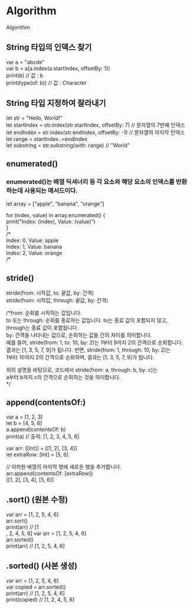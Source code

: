 # Algorithm
Algorithm


## String 타입의 인덱스 찾기
var a = "abcde" <br/>
var b = a[a.index(a.startIndex, offsetBy: 1)] <br/>
print(b) // 값 : b <br/>
print(type(of: b)) // 값 : Character <br/>


## String 타입 지정하여 잘라내기

let str = "Hello, World!" <br/>
let startIndex = str.index(str.startIndex, offsetBy: 7) // 문자열의 7번째 인덱스 <br/>
let endIndex = str.index(str.endIndex, offsetBy: -1) // 문자열의 마지막 인덱스 <br/>
let range = startIndex..<endIndex<br/>
let substring = str.substring(with: range) // "World" <br/>

## enumerated() 
### enumerated()는 배열 딕셔너리 등 각 요소와 해당 요소의 인덱스를 반환하는데 사용되는 메서드이다.
let array = ["apple", "banana", "orange"] <br/>

for (index, value) in array.enumerated() { <br/>
    print("Index: \(index), Value: \(value)") <br/>
} <br/>
/*  <br/>
Index: 0, Value: apple <br/>
Index: 1, Value: banana <br/>
Index: 2, Value: orange <br/>
/* <br/>

## stride() 
stride(from: 시작값, to: 끝값, by: 간격) <br/>
stride(from: 시작값, through: 끝값, by: 간격) <br/>

/*from: 순회를 시작하는 값입니다. <br/>
to 또는 through: 순회를 종료하는 값입니다. to는 종료 값이 포함되지 않고, <br/>
through는 종료 값이 포함됩니다. <br/>
by: 간격을 나타내는 값으로, 순회하는 값들 간의 차이를 의미합니다. <br/>
예를 들어, stride(from: 1, to: 10, by: 2)는 1부터 9까지 2의 간격으로 순회합니다. <br/> 
결과는 [1, 3, 5, 7, 9]가 됩니다. 반면, stride(from: 1, through: 10, by: 2)는  <br/>
1부터 10까지 2의 간격으로 순회하며, 결과는 [1, 3, 5, 7, 9]가 됩니다. <br/>

위의 설명을 바탕으로, 코드에서 stride(from: a, through: b, by: c)는  <br/>
a부터 b까지 c의 간격으로 순회하는 것을 의미합니다. <br/>
*/ <br/>

## append(contentsOf:) 
var a = [1, 2, 3] <br/>
let b = [4, 5, 6] <br/>
a.append(contentsOf: b) <br/>
print(a) // 출력: [1, 2, 3, 4, 5, 6] <br/>

var arr: [[Int]] = [[1, 2], [3, 4]] <br/>
let extraRow: [Int] = [5, 6] <br/>

// 이차원 배열의 마지막 행에 새로운 행을 추가합니다. <br/>
arr.append(contentsOf: [extraRow]) <br/>
[[1, 2], [3, 4], [5, 6]] <br/>

## .sort() (원본 수정)

var arr = [1, 2, 5, 4, 6] <br/>
arr.sort() <br/>
print(arr) // [1 <br/>, 2, 4, 5, 6]
var arr = [1, 2, 5, 4, 6] <br/>
arr.sorted()  <br/>
print(arr) // [1, 2, 5, 4, 6] <br/>

## .sorted() (사본 생성)
var arr = [1, 2, 5, 4, 6] <br/>
var copied = arr.sorted() <br/>
print(arr) // [1, 2, 5, 4, 6] <br/>
print(copied) // [1, 2, 4, 5, 6] <br/>
